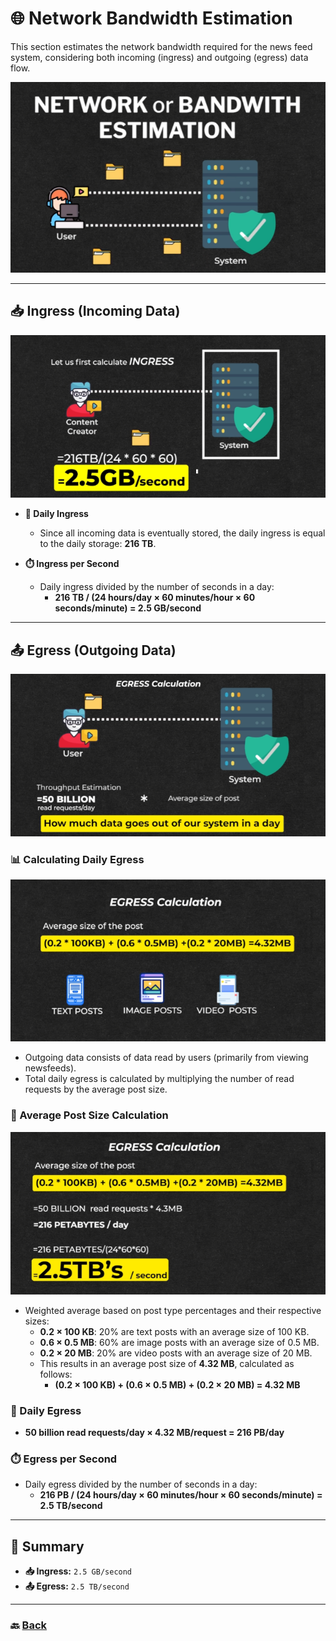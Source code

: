 # **🌐 Network Bandwidth Estimation**

This section estimates the network bandwidth required for the news feed system, considering both incoming (ingress) and outgoing (egress) data flow.

![21.png](img/21.png)

---

## **📥 Ingress (Incoming Data)**

![22.png](img/22.png)

- **📅 Daily Ingress**
    - Since all incoming data is eventually stored, the daily ingress is equal to the daily storage: **216 TB**.

- **⏱️ Ingress per Second**
    - Daily ingress divided by the number of seconds in a day:
        - **216 TB / (24 hours/day × 60 minutes/hour × 60 seconds/minute) = 2.5 GB/second**

---

## **📤 Egress (Outgoing Data)**

![23.png](img/23.png)

### **📊 Calculating Daily Egress**
![24.png](img/24.png)

- Outgoing data consists of data read by users (primarily from viewing newsfeeds).
- Total daily egress is calculated by multiplying the number of read requests by the average post size.

### **📏 Average Post Size Calculation**
![25.png](img/25.png)

- Weighted average based on post type percentages and their respective sizes:
    - **0.2 × 100 KB**: 20% are text posts with an average size of 100 KB.
    - **0.6 × 0.5 MB**: 60% are image posts with an average size of 0.5 MB.
    - **0.2 × 20 MB**: 20% are video posts with an average size of 20 MB.
    - This results in an average post size of **4.32 MB**, calculated as follows:
        - **(0.2 × 100 KB) + (0.6 × 0.5 MB) + (0.2 × 20 MB) = 4.32 MB**

### **📅 Daily Egress**
- **50 billion read requests/day × 4.32 MB/request = 216 PB/day**

### **⏱️ Egress per Second**
- Daily egress divided by the number of seconds in a day:
    - **216 PB / (24 hours/day × 60 minutes/hour × 60 seconds/minute) = 2.5 TB/second**

---

## **📝 Summary**

- **📥 Ingress:** `2.5 GB/second`
- **📤 Egress:** `2.5 TB/second`

---
### 🔙 [Back](../README.md)